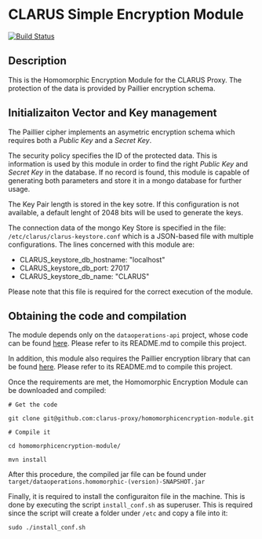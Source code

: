 # CLARUS Simple Encryption Module
[![Build Status](https://travis-ci.org/clarus-proxy/homomorphicencryption-module.svg?branch=master)](https://travis-ci.org/clarus-proxy/homomorphicencryption-module)

## Description

This is the Homomorphic Encryption Module for the CLARUS Proxy.
The protection of the data is provided by Paillier encryption schema.

## Initializaiton Vector and Key management

The Paillier cipher implements an asymetric encryption schema which requires
both a *Public Key* and a *Secret Key*.

The security policy specifies the ID of the protected data. This is information
is used by this module in order to find the right *Public Key*
and *Secret Key* in the database. If no record is found, this module is capable
of generating both parameters and store it in a mongo database for further
usage.

The Key Pair length is stored in the key sotre. If this configuration is
not available, a default lenght of 2048 bits will be used to generate the keys.

The connection data of the mongo Key Store is specified in the file:
`/etc/clarus/clarus-keystore.conf`
which is a JSON-based file with multiple configurations. The lines concerned
with this module are:

* CLARUS_keystore_db_hostname: "localhost"
* CLARUS_keystore_db_port: 27017
* CLARUS_keystore_db_name: "CLARUS"

Please note that this file is required for the correct execution of the module.

## Obtaining the code and compilation

The module depends only on the `dataoperations-api` project, whose code
can be found [here](https://github.com/clarus-proxy/dataoperations-api).
Please refer to its README.md to compile this project.

In addition, this module also requires the Paillier encryption library that
can be found [here](https://github.com/clarus-proxy/paillier).
Please refer to its README.md to compile this project.

Once the requirements are met, the Homomorphic Encryption Module can be
downloaded and compiled:

`# Get the code`

`git clone git@github.com:clarus-proxy/homomorphicencryption-module.git`

`# Compile it`

`cd homomorphicencryption-module/`

`mvn install`

After this procedure, the compiled jar file can be found under `target/dataoperations.homomorphic-(version)-SNAPSHOT.jar`

Finally, it is required to install the configuraiton file in the machine.
This is done by executing the script `install_conf.sh` as superuser. This is
required since the script will create a folder under `/etc` and copy a file
into it:

`sudo ./install_conf.sh`
